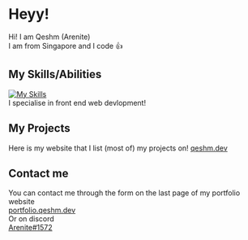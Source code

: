 # Heyy! 
Hi! I am Qeshm (Arenite)  
I am from Singapore and I code 👍
## My Skills/Abilities
[![My Skills](https://skillicons.dev/icons?i=js,html,css,react,raspberrypi,netlify,github,discord)](https://skillicons.dev)  
I specialise in front end web devlopment!
## My Projects
Here is my website that I list (most of) my projects on!
[qeshm.dev](https://qeshm.dev)
## Contact me
You can contact me through the form on the last page of my portfolio website  
[portfolio.qeshm.dev](https://portfolio.qeshm.dev)  
Or on discord   
[Arenite#1572](https://discordapp.com/users/753180530509479969)
